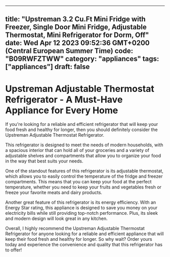 
---
title: "Upstreman 3.2 Cu.Ft Mini Fridge with Freezer, Single Door Mini Fridge, Adjustable Thermostat, Mini Refrigerator for Dorm, Off" 
date: Wed Apr 12 2023 09:52:36 GMT+0200 (Central European Summer Time)
code: "B09RWFZTWW"
category: "appliances"
tags: ["appliances"] 
draft: false
---
    
# Upstreman Adjustable Thermostat Refrigerator - A Must-Have Appliance for Every Home

If you're looking for a reliable and efficient refrigerator that will keep your food fresh and healthy for longer, then you should definitely consider the Upstreman Adjustable Thermostat Refrigerator.

This refrigerator is designed to meet the needs of modern households, with a spacious interior that can hold all of your groceries and a variety of adjustable shelves and compartments that allow you to organize your food in the way that best suits your needs.

One of the standout features of this refrigerator is its adjustable thermostat, which allows you to easily control the temperature of the fridge and freezer compartments. This means that you can keep your food at the perfect temperature, whether you need to keep your fruits and vegetables fresh or freeze your favorite meats and dairy products.

Another great feature of this refrigerator is its energy efficiency. With an Energy Star rating, this appliance is designed to save you money on your electricity bills while still providing top-notch performance. Plus, its sleek and modern design will look great in any kitchen.

Overall, I highly recommend the Upstreman Adjustable Thermostat Refrigerator for anyone looking for a reliable and efficient appliance that will keep their food fresh and healthy for longer. So why wait? Order yours today and experience the convenience and quality that this refrigerator has to offer!